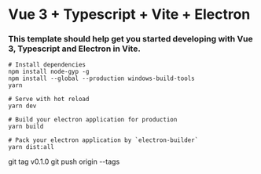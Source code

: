 # Vue 3 + Typescript + Vite + Electron 
### This template should help get you started developing with Vue 3, Typescript and Electron in Vite.

```
# Install dependencies
npm install node-gyp -g
npm install --global --production windows-build-tools
yarn

# Serve with hot reload
yarn dev

# Build your electron application for production
yarn build

# Pack your electron application by `electron-builder`
yarn dist:all
```

git tag v0.1.0
git push origin --tags